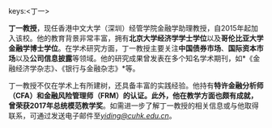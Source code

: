 keys:<丁一>


**丁一教授**，现任香港中文大学（深圳）经管学院金融学助理教授，自2015年起加入该校。他的教育背景非常丰富，拥有**北京大学经济学学士学位**以及**哥伦比亚大学金融学博士学位**。在学术研究方面，丁一教授主要关注**中国债券市场**、**国际资本市场**以及**公司信息披露**等领域。他的研究成果曾发表在多个知名学术期刊，如*《金融经济学杂志》*、*《银行与金融杂志》*等。

丁一教授不仅在学术上有所建树，还具备丰富的实践经验。他持有**特许金融分析师（CFA）**和**金融风险管理师（FRM）**的认证。此外，他在教学方面也颇有成就，曾荣获**2017年总统模范教学奖**。如需进一步了解丁一教授的相关信息或与他取得联系，可通过发送电子邮件至*yiding@cuhk.edu.cn*。